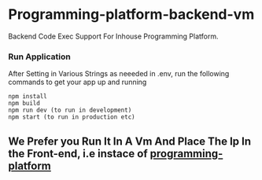 # Programming-platform-backend-vm
Backend Code Exec Support For Inhouse Programming Platform.

### Run Application
After Setting in Various Strings as neeeded in .env, run the following commands to get your app up and running
```
npm install
npm build
npm run dev (to run in development)
npm start (to run in production etc)
```

## We Prefer you Run It In A Vm And Place The Ip In the Front-end, i.e instace of [programming-platform](https://github.com/techsyndicate/Programming-Platform)